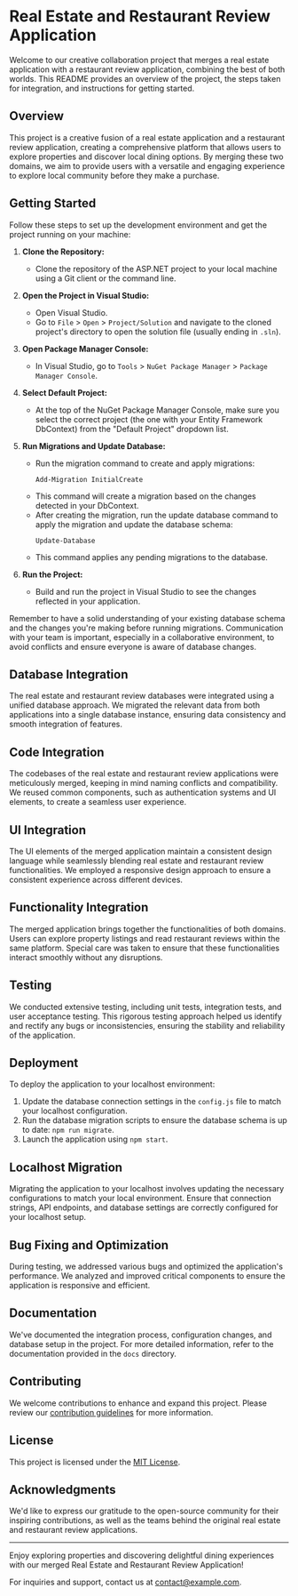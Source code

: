 # Real Estate and Restaurant Review Application

Welcome to our creative collaboration project that merges a real estate application with a restaurant review application, combining the best of both worlds. This README provides an overview of the project, the steps taken for integration, and instructions for getting started.

## Overview

This project is a creative fusion of a real estate application and a restaurant review application, creating a comprehensive platform that allows users to explore properties and discover local dining options. By merging these two domains, we aim to provide users with a versatile and engaging experience to explore local community before they make a purchase.

## Getting Started

Follow these steps to set up the development environment and get the project running on your machine:

1. **Clone the Repository:**
   - Clone the repository of the ASP.NET project to your local machine using a Git client or the command line.

2. **Open the Project in Visual Studio:**
   - Open Visual Studio.
   - Go to `File` > `Open` > `Project/Solution` and navigate to the cloned project's directory to open the solution file (usually ending in `.sln`).

3. **Open Package Manager Console:**
   - In Visual Studio, go to `Tools` > `NuGet Package Manager` > `Package Manager Console`.

4. **Select Default Project:**
   - At the top of the NuGet Package Manager Console, make sure you select the correct project (the one with your Entity Framework DbContext) from the "Default Project" dropdown list.

5. **Run Migrations and Update Database:**
   - Run the migration command to create and apply migrations:
     ```
     Add-Migration InitialCreate
     ```
   - This command will create a migration based on the changes detected in your DbContext.
   - After creating the migration, run the update database command to apply the migration and update the database schema:
     ```
     Update-Database
     ```
   - This command applies any pending migrations to the database.

6. **Run the Project:**
   - Build and run the project in Visual Studio to see the changes reflected in your application.

Remember to have a solid understanding of your existing database schema and the changes you're making before running migrations. Communication with your team is important, especially in a collaborative environment, to avoid conflicts and ensure everyone is aware of database changes.


## Database Integration

The real estate and restaurant review databases were integrated using a unified database approach. We migrated the relevant data from both applications into a single database instance, ensuring data consistency and smooth integration of features.

## Code Integration

The codebases of the real estate and restaurant review applications were meticulously merged, keeping in mind naming conflicts and compatibility. We reused common components, such as authentication systems and UI elements, to create a seamless user experience.

## UI Integration

The UI elements of the merged application maintain a consistent design language while seamlessly blending real estate and restaurant review functionalities. We employed a responsive design approach to ensure a consistent experience across different devices.

## Functionality Integration

The merged application brings together the functionalities of both domains. Users can explore property listings and read restaurant reviews within the same platform. Special care was taken to ensure that these functionalities interact smoothly without any disruptions.

## Testing

We conducted extensive testing, including unit tests, integration tests, and user acceptance testing. This rigorous testing approach helped us identify and rectify any bugs or inconsistencies, ensuring the stability and reliability of the application.

## Deployment

To deploy the application to your localhost environment:

1. Update the database connection settings in the `config.js` file to match your localhost configuration.
2. Run the database migration scripts to ensure the database schema is up to date: `npm run migrate`.
3. Launch the application using `npm start`.

## Localhost Migration

Migrating the application to your localhost involves updating the necessary configurations to match your local environment. Ensure that connection strings, API endpoints, and database settings are correctly configured for your localhost setup.

## Bug Fixing and Optimization

During testing, we addressed various bugs and optimized the application's performance. We analyzed and improved critical components to ensure the application is responsive and efficient.

## Documentation

We've documented the integration process, configuration changes, and database setup in the project. For more detailed information, refer to the documentation provided in the `docs` directory.

## Contributing

We welcome contributions to enhance and expand this project. Please review our [contribution guidelines](CONTRIBUTING.md) for more information.

## License

This project is licensed under the [MIT License](LICENSE).

## Acknowledgments

We'd like to express our gratitude to the open-source community for their inspiring contributions, as well as the teams behind the original real estate and restaurant review applications.

---

Enjoy exploring properties and discovering delightful dining experiences with our merged Real Estate and Restaurant Review Application!

For inquiries and support, contact us at contact@example.com.
